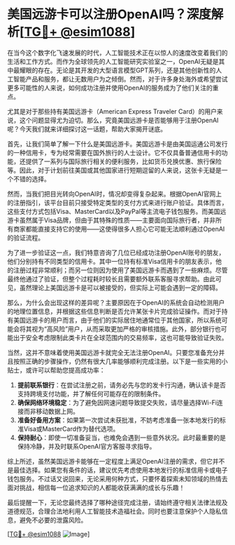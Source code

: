# 美国远游卡可以注册OpenAI吗？深度解析[[TG💪+ @esim1088](https://t.me/s/esim1088)]

在当今这个数字化飞速发展的时代，人工智能技术正在以惊人的速度改变着我们的生活和工作方式。而作为全球领先的人工智能研究实验室之一，OpenAI无疑是其中最耀眼的存在。无论是其开发的大型语言模型GPT系列，还是其他创新性的人工智能产品和服务，都让无数用户为之倾倒。然而，对于许多身处海外或希望尝试更多可能性的人来说，如何成功注册并使用OpenAI的服务成为了他们关注的重点。

尤其是对于那些持有美国远游卡（American Express Traveler Card）的用户来说，这个问题显得尤为迫切。那么，究竟美国远游卡是否能够用于注册OpenAI呢？今天我们就来详细探讨这一话题，帮助大家揭开谜底。

首先，让我们简单了解一下什么是美国远游卡。美国远游卡是由美国运通公司发行的一种信用卡，专为经常需要在国外旅行的人士设计。它不仅具备普通信用卡的功能，还提供了一系列与国际旅行相关的便利服务，比如货币兑换优惠、旅行保险等。因此，对于计划前往美国或其他国家进行短期逗留的人来说，这张卡无疑是一个不错的选择。

然而，当我们把目光转向OpenAI时，情况却变得复杂起来。根据OpenAI官网上的注册指引，该平台目前只接受特定类型的支付方式来进行账户验证。具体而言，这些支付方式包括Visa、MasterCard以及PayPal等主流电子钱包服务。而美国远游卡虽然属于Visa品牌，但由于其特殊的性质——主要面向国际旅行者，并非所有商家都能直接支持它的使用——这使得很多人担心它可能无法顺利通过OpenAI的验证流程。

为了进一步验证这一点，我们特意咨询了几位已经成功注册OpenAI账号的朋友，他们分别持有不同类型的信用卡。其中一位持有标准Visa信用卡的朋友表示，他的注册过程非常顺利；而另一位则因为使用了美国远游卡而遇到了一些麻烦。尽管最终他通过了验证，但整个过程耗时较长且需要额外联系客服寻求帮助。由此可见，虽然理论上美国远游卡是可以被接受的，但实际上可能会遇到一定的障碍。

那么，为什么会出现这样的差异呢？主要原因在于OpenAI的系统会自动检测用户的地理位置信息，并根据这些信息判断是否允许某张卡片完成验证操作。而对于持有美国远游卡的用户而言，由于他们的实际居住地通常位于其他国家，所以系统可能会将其视为“高风险”用户，从而采取更加严格的审核措施。此外，部分银行也可能出于安全考虑限制此类卡片在全球范围内的交易频率，这也可能导致验证失败。

当然，这并不意味着使用美国远游卡就完全无法注册OpenAI。只要您准备充分并且按照正确的步骤操作，仍然有很大几率能够顺利完成注册。以下是一些实用的小贴士，或许可以帮助您提高成功率：

1. **提前联系银行**：在尝试注册之前，请务必先与您的发卡行沟通，确认该卡是否支持跨境支付功能，并了解任何可能存在的限制条件。
2. **确保网络环境稳定**：为了避免因网速问题导致提交失败，请尽量选择Wi-Fi连接而非移动数据上网。
3. **准备好备用方案**：如果第一次尝试未获批准，不妨考虑准备一张本地发行的标准Visa或MasterCard作为替代选项。
4. **保持耐心**：即使一切准备妥当，也难免会遇到一些意外状况。此时最重要的是保持冷静，并及时联系OpenAI官方客服寻求指导。

综上所述，虽然美国远游卡能够在一定程度上满足OpenAI注册的需求，但它并不是最佳选择。如果您有条件的话，建议优先考虑使用本地发行的标准信用卡或电子钱包服务。不过话又说回来，无论采用何种方式，只要怀着探索未知领域的热情去面对挑战，相信每一位追求知识的人都能收获满满的成长与乐趣！

最后提醒一下，无论您最终选择了哪种途径完成注册，请始终遵守相关法律法规及道德规范，合理合法地利用人工智能技术造福社会。同时也要注意保护个人隐私信息，避免不必要的泄露风险。

[[TG💪+ @esim1088](https://t.me/s/esim1088) ![Image](https://i.postimg.cc/4NQfJmqS/Snipaste-2025-05-13-00-14-12.png)]